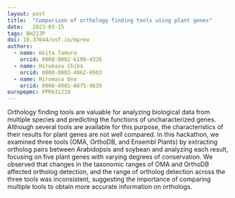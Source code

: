 ```yaml
---
layout: post
title:  "Comparison of orthology finding tools using plant genes"
date:   2023-03-15
tags: BH22JP
doi: 10.37044/osf.io/mprew
authors:
  - name: Keita Tamura
    orcid: 0000-0002-6198-4336
  - name: Hirokazu Chiba
    orcid: 0000-0003-4062-8903
  - name: Hiromasa Ono
    orcid: 0000-0001-8675-963X
europepmc: PPR631210
---
```


Orthology finding tools are valuable for analyzing biological data from multiple species and predicting the functions of uncharacterized genes. Although several tools are available for this purpose, the characteristics of their results for plant genes are not well compared. In this hackathon, we examined three tools (OMA, OrthoDB, and Ensembl Plants) by extracting ortholog pairs between Arabidopsis and soybean and analyzing each result, focusing on five plant genes with varying degrees of conservation. We observed that changes in the taxonomic ranges of OMA and OrthoDB affected ortholog detection, and the range of ortholog detection across the three tools was inconsistent, suggesting the importance of comparing multiple tools to obtain more accurate information on orthologs.

